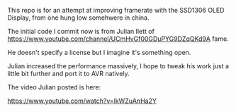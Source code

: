 This repo is for an attempt at improving framerate with the
SSD1306 OLED Display, from one hung low somehwere in china.

The initial code I commit now is from Julian Ilett of
https://www.youtube.com/channel/UCmHvGf00GDuPYG9DZqQKd9A fame.

He doesn't specify a license but I imagine it's something open.

Julian increased the performance massively, I hope to tweak his
work just a little bit further and port it to AVR natively.

The video Julian posted is here:

https://www.youtube.com/watch?v=lkWZuAnHa2Y


